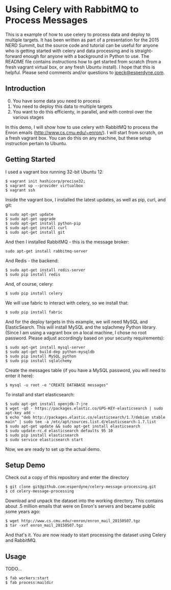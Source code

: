 Using Celery with RabbitMQ to Process Messages
==============================================

This is a example of how to use celery to process data and deploy to multiple targets. It has been written as part of a presentation for the 2015 NERD Summit, but the source code and tutorial can be useful for anyone who is getting started with celery and data processing and is straight-forward enough for anyone with a background in Python to use. The README file contains instructions how to get started from scratch (from a fresh vagrant virtual box, or any fresh Ubuntu install). I hope that this is helpful. Please send comments and/or questions to jpeck@esperdyne.com.

Introduction
------------

0. You have some data you need to process
0. You need to deploy this data to multiple targets
0. You want to do this efficienty, in parallel, and with control over the various stages

In this demo, I will show how to use celery with RabbitMQ to process the Enron emails (http://www.cs.cmu.edu/~enron/). I will start from scratch, on a fresh vagrant box. You can do this on any machine, but these setup instruction pertain to Ubuntu.

Getting Started
---------------

I used a vagrant box running 32-bit Ubuntu 12:
```
$ vagrant init hashicorp/precise32;
$ vagrant up --provider virtualbox
$ vagrant ssh
```

Inside the vagrant box, I installed the latest updates, as well as pip, curl, and git:
```
$ sudo apt-get update
$ sudo apt-get upgrade
$ sudo apt-get install python-pip
$ sudo apt-get install curl
$ sudo apt-get install git
```

And then I installed RabbitMQ - this is the message broker:
```
sudo apt-get install rabbitmq-server
```

And Redis - the backend:
```
$ sudo apt-get install redis-server
$ sudo pip install redis
```

And, of course, celery:
```
$ sudo pip install celery
```

We will use fabric to interact with celery, so we install that:
```
$ sudo pip install fabric
```

And for the deploy targets in this example, we will need MySQL and ElasticSearch. This will install MySQL and the sqlachmey Python library. (Since I am using a vagrant box on a local machine, I chose no root password. Please adjust accordingly based on your security requirements):
```
$ sudo apt-get install mysql-server
$ sudo apt-get build-dep python-mysqldb
$ sudo pip install MySQL_python
$ sudo pip install sqlalchemy
```

Create the messages table (if you have a MySQL password, you will need to enter it here):
```
$ mysql -u root -e "CREATE DATABASE messages" 
```

To install and start elasticsearch:
```
$ sudo apt-get install openjdk-7-jre
$ wget -qO - https://packages.elastic.co/GPG-KEY-elasticsearch | sudo apt-key add -
$ echo "deb http://packages.elastic.co/elasticsearch/1.7/debian stable main" | sudo tee -a /etc/apt/sources.list.d/elasticsearch-1.7.list
$ sudo apt-get update && sudo apt-get install elasticsearch
$ sudo update-rc.d elasticsearch defaults 95 10
$ sudo pip install elasticsearch
$ sudo service elasticsearch start
```

Now, we are ready to set up the actual demo.

Setup Demo
----------

Check out a copy of this repository and enter the directory
```
$ git clone git@github.com:esperdyne/celery-message-processing.git
$ cd celery-message-processing
```

Download and unpack the dataset into the working directory. This contains about .5 million emails that were on Enron's servers and became public some years ago:
```
$ wget http://www.cs.cmu.edu/~enron/enron_mail_20150507.tgz
$ tar -xvf enron_mail_20150507.tgz
```

And that's it. You are now ready to start processing the dataset using Celery and RabbitMQ.

Usage
-----

TODO...

```
$ fab workers:start
$ fab process:maildir
```
